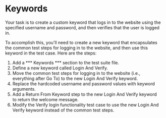 # Keywords

Your task is to create a custom keyword that logs in to the website using the specified username and password, and then verifies that the user is logged in.

To accomplish this, you'll need to create a new keyword that encapsulates the common test steps for logging in to the website, and then use this keyword in the test case. Here are the steps:

1. Add a *** Keywords *** section to the test suite file.
2. Define a new keyword called Login And Verify.
3. Move the common test steps for logging in to the website (i.e., everything after Go To) to the new Login And Verify keyword.
4. Replace the hardcoded username and password values with keyword arguments.
5. Add a Return From Keyword step to the new Login And Verify keyword to return the welcome message.
6. Modify the Verify login functionality test case to use the new Login And Verify keyword instead of the common test steps.
